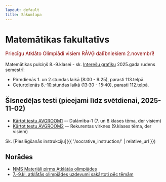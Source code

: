 ```yaml
---
layout: default
title: Sākumlapa
---
```

# Matemātikas fakultatīvs

<p style="color:darkred;font-size:110%">Priecīgu Atklāto Olimpiādi visiem RĀVĢ dalībniekiem 2.novembrī!</p> 

Matemātikas pulciņš 8.-9.klasei - sk. [Interešu grafiku](https://avg.lv/interesu-izglitibas-grafiks/)
2025.gada rudens semestrī: 

* Pirmdienās 1. un 2.stundas laikā (8:00 - 9:25), parasti 113.telpā.
* Ceturtdienās 8.-10.stundas laikā (13:30 - 15:40), parasti 112.telpā.

## Šīsnedēļas testi (pieejami līdz svētdienai, 2025-11-02)

* [Kārtot testu AVGROOM1](https://api.socrative.com/rc/UAYbNH?method=qr) -- Dalāmība-1 (7. un 8.klases tēma, der visiem)
* [Kārtot testu AVGROOM2](https://api.socrative.com/rc/4ZxD36?method=qr) -- Rekurentas virknes (9.klases tēma, der visiem)

Sk. [Pieslēgšanās instrukciju]({{ '/socrative_instruction/' | relative_url }})

## Norādes

* [NMS Materiāli pirms Atklātās olimpiādes](https://www.nms.lu.lv/olimpiades/atklata-olimpiade/)
* [7.-9.kl. atklātās olimpiādes uzdevumi sakārtoti pēc tēmām](https://www.dudajevagatve.lv/eliozo/curriculum?olympiad=LV.AMO&minyear=2014&maxyear=2024&mingrade=7&maxgrade=10)
